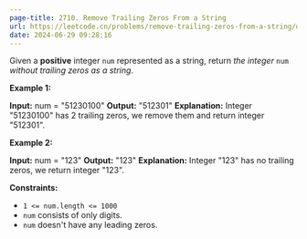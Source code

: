 ```yaml
---
page-title: 2710. Remove Trailing Zeros From a String
url: https://leetcode.cn/problems/remove-trailing-zeros-from-a-string/description/?envType=daily-question&envId=2024-06-29
date: 2024-06-29 09:28:16
---
```

Given a **positive** integer `num` represented as a string, return *the integer* `num` *without trailing zeros as a string*.

**Example 1:**

**Input:** num = "51230100"
**Output:** "512301"
**Explanation:** Integer "51230100" has 2 trailing zeros, we remove them and return integer "512301".

**Example 2:**

**Input:** num = "123"
**Output:** "123"
**Explanation:** Integer "123" has no trailing zeros, we return integer "123".

**Constraints:**

-   `1 <= num.length <= 1000`
-   `num` consists of only digits.
-   `num` doesn't have any leading zeros.